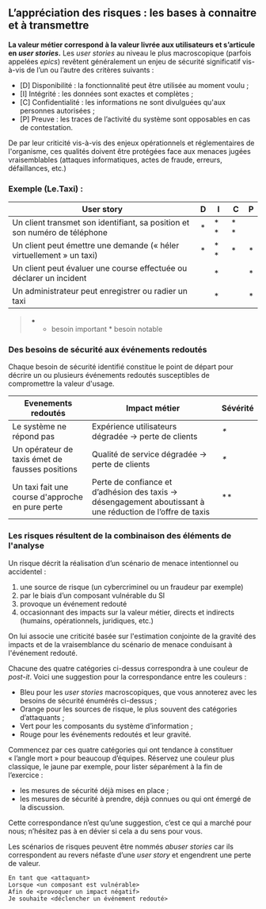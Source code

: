 ## L’appréciation des risques : les bases à connaitre et à transmettre

**La valeur métier correspond à la valeur livrée aux utilisateurs et s’articule en *user stories*.** Les *user stories* au niveau le plus macroscopique (parfois appelées *epics*) revêtent généralement un enjeu de sécurité significatif vis-à-vis de l’un ou l’autre des critères suivants :

* \[D\] Disponibilité : la fonctionnalité peut être utilisée au moment voulu ;
* \[I\] Intégrité : les données sont exactes et complètes ;
* \[C\] Confidentialité : les informations ne sont divulguées qu'aux personnes autorisées ; 
* \[P\] Preuve : les traces de l’activité du système sont opposables en cas de contestation.

De par leur criticité vis-à-vis des enjeux opérationnels et réglementaires de l'organisme, ces qualités doivent être protégées face aux menaces jugées vraisemblables \(attaques informatiques, actes de fraude, erreurs, défaillances, etc.\)

### Exemple \(Le.Taxi\) :

| **User story** | **D** | **I** | **C** | **P** |
| --- | --- | --- | --- | --- |
| Un client transmet son identifiant, sa position et son numéro de téléphone | \* | \* \* | \* \* |  |
| Un client peut  émettre une demande (« héler virtuellement » un taxi) | \* | \* \* | \* | \* |
| Un client peut évaluer une course effectuée ou déclarer un incident |  | \* |  | \* |
| Un administrateur peut enregistrer ou radier un taxi |  | \* |  | \* |

> * * besoin important \* besoin notable

### Des besoins de sécurité aux événements redoutés

Chaque besoin de sécurité identifié constitue le point de départ pour décrire un ou plusieurs événements redoutés susceptibles de compromettre la valeur d'usage.

| **Evenements redoutés** | **Impact métier** | Sévérité |
| --- | --- | --- |
| Le système ne répond pas | Expérience utilisateurs dégradée -&gt; perte de clients | _\*_ |
| Un opérateur de taxis émet de fausses positions | Qualité de service dégradée -&gt; perte de clients | _\*_ |
| Un taxi fait une course d'approche en pure perte | Perte de confiance et d’adhésion des taxis -&gt; désengagement aboutissant à une réduction de l’offre de taxis  | \*\* |

### Les risques résultent de la combinaison des éléments de l'analyse

Un risque décrit la réalisation d’un scénario de menace intentionnel ou accidentel :  
1. une source de risque \(un cybercriminel ou un fraudeur par exemple\)  
2. par le biais d’un composant vulnérable du SI  
3. provoque un événement redouté  
4. occasionnant des impacts sur la valeur métier, directs et indirects \(humains, opérationnels, juridiques, etc.\)

On lui associe une criticité basée sur l'estimation conjointe de la gravité des impacts et de la vraisemblance du scénario de menace conduisant à l'événement redouté.

Chacune des quatre catégories ci-dessus correspondra à une couleur de *post-it*. Voici une suggestion pour la correspondance entre les couleurs :

* Bleu pour les *user stories* macroscopiques, que vous annoterez avec les besoins de sécurité énumérés ci-dessus ;
* Orange pour les sources de risque, le plus souvent des catégories d’attaquants ;
* Vert pour les composants du système d’information ;
* Rouge pour les événements redoutés et leur gravité.

Commencez par ces quatre catégories qui ont tendance à constituer « l’angle mort » pour beaucoup d’équipes. Réservez une couleur plus classique, le jaune par exemple, pour lister séparément à la fin de l’exercice :

* les mesures de sécurité déjà mises en place ;
* les mesures de sécurité à prendre, déjà connues ou qui ont émergé de la discussion.

Cette correspondance n’est qu’une suggestion, c’est ce qui a marché pour nous; n’hésitez pas à en dévier si cela a du sens pour vous.

Les scénarios de risques peuvent être nommés *abuser stories* car ils correspondent au revers néfaste d’une *user story* et engendrent une perte de valeur.

```
En tant que <attaquant>
Lorsque <un composant est vulnérable>
Afin de <provoquer un impact négatif>
Je souhaite <déclencher un événement redouté>
```



